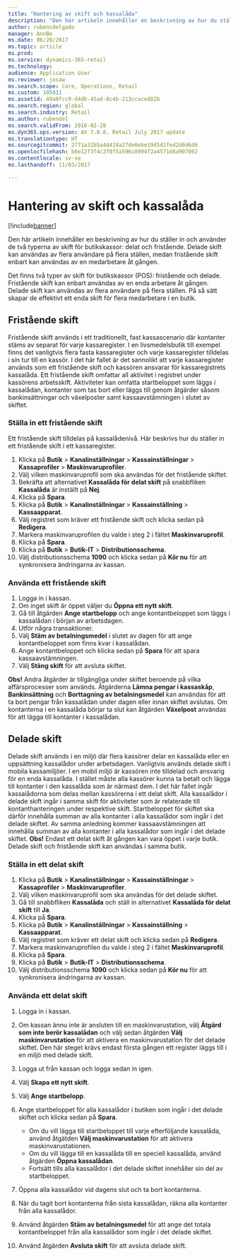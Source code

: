 ```yaml
---
title: "Hantering av skift och kassalåda"
description: "Den här artikeln innehåller en beskrivning av hur du ställer in och använder de två typerna av skift för butikskassor: delat och fristående. Delade skift kan användas av flera användare på flera ställen, medan fristående skift enbart kan användas av en medarbetare åt gången."
author: rubencdelgado
manager: AnnBe
ms.date: 06/20/2017
ms.topic: article
ms.prod: 
ms.service: dynamics-365-retail
ms.technology: 
audience: Application User
ms.reviewer: josaw
ms.search.scope: Core, Operations, Retail
ms.custom: 105011
ms.assetid: 49a0fcc9-d4db-45ad-8c4b-213ccaced82b
ms.search.region: global
ms.search.industry: Retail
ms.author: rubendel
ms.search.validFrom: 2016-02-28
ms.dyn365.ops.version: AX 7.0.0, Retail July 2017 update
ms.translationtype: HT
ms.sourcegitcommit: 2771a31b5a4d418a27de0ebe1945d1fed2d8d6d6
ms.openlocfilehash: b8e12f3f4c2f8f5a596c8994f2a4571d8a907062
ms.contentlocale: sv-se
ms.lasthandoff: 11/03/2017

---
```


# <a name="shift-and-cash-drawer-management"></a>Hantering av skift och kassalåda

[!include[banner](includes/banner.md)]


Den här artikeln innehåller en beskrivning av hur du ställer in och använder de två typerna av skift för butikskassor: delat och fristående. Delade skift kan användas av flera användare på flera ställen, medan fristående skift enbart kan användas av en medarbetare åt gången.

Det finns två typer av skift för butikskassor (POS): fristående och delade. Fristående skift kan enbart användas av en enda arbetare åt gången. Delade skift kan användas av flera användare på flera ställen. På så sätt skapar de effektivt ett enda skift för flera medarbetare i en butik.

## <a name="standalone-shifts"></a>Fristående skift
Fristående skift används i ett traditionellt, fast kassascenario där kontanter stäms av separat för varje kassaregister. I en livsmedelsbutik till exempel finns det vanligtvis flera fasta kassaregister och varje kassaregister tilldelas i sin tur till en kassör. I det här fallet är det sannolikt att varje kassaregister används som ett fristående skift och kassören ansvarar för kassaregistrets kassalåda. Ett fristående skift omfattar all aktivitet i registret under kassörens arbetsskift. Aktiviteter kan omfatta startbeloppet som läggs i kassalådan, kontanter som tas bort eller läggs till genom åtgärder såsom bankinsättningar och växelposter samt kassaavstämningen i slutet av skiftet.

### <a name="set-up-a-stand-alone-shift"></a>Ställa in ett fristående skift

Ett fristående skift tilldelas på kassalådenivå. Här beskrivs hur du ställer in ett fristående skift i ett kassaregister.

1.  Klicka på **Butik** &gt; **Kanalinställningar** &gt; **Kassainställningar** &gt; **Kassaprofiler** &gt; **Maskinvaruprofiler**.
2.  Välj vilken maskinvaruprofil som ska användas för det fristående skiftet.
3.  Bekräfta att alternativet **Kassalåda för delat skift** på snabbfliken **Kassalåda** är inställt på **Nej**.
4.  Klicka på **Spara**.
5.  Klicka på **Butik** &gt; **Kanalinställningar** &gt; **Kassainställning** &gt; **Kassaapparat**.
6.  Välj registret som kräver ett fristående skift och klicka sedan på **Redigera**.
7.  Markera maskinvaruprofilen du valde i steg 2 i fältet **Maskinvaruprofil**.
8.  Klicka på **Spara**.
9.  Klicka på **Butik** &gt; **Butik-IT** &gt; **Distributionsschema**.
10. Välj distributionsschema **1090** och klicka sedan på **Kör nu** för att synkronisera ändringarna av kassan.

### <a name="use-a-stand-alone-shift"></a>Använda ett fristående skift

1.  Logga in i kassan.
2.  Om inget skift är öppet väljer du **Öppna ett nytt skift**.
3.  Gå till åtgärden **Ange startbelopp** och ange kontantbeloppet som läggs i kassalådan i början av arbetsdagen.
4.  Utför några transaktioner.
5.  Välj **Stäm av betalningsmedel** i slutet av dagen för att ange kontantbeloppet som finns kvar i kassalådan.
6.  Ange kontantbeloppet och klicka sedan på **Spara** för att spara kassaavstämningen.
7.  Välj **Stäng skift** för att avsluta skiftet.

**Obs!** Andra åtgärder är tillgängliga under skiftet beroende på vilka affärsprocesser som används. Åtgärderna **Lämna pengar i kassaskåp**, **Bankinsättning** och **Borttagning av betalningsmedel** kan användas för att ta bort pengar från kassalådan under dagen eller innan skiftet avslutas. Om kontanterna i en kassalåda börjar ta slut kan åtgärden **Växelpost** användas för att lägga till kontanter i kassalådan.

## <a name="shared-shifts"></a>Delade skift
Delade skift används i en miljö där flera kassörer delar en kassalåda eller en uppsättning kassalådor under arbetsdagen. Vanligtvis används delade skift i mobila kassamiljöer. I en mobil miljö är kassören inte tilldelad och ansvarig för en enda kassalåda. I stället måste alla kassörer kunna ta betalt och lägga till kontanter i den kassalåda som är närmast dem. I det här fallet ingår kassalådorna som delas mellan kassörerna i ett delat skift. Alla kassalådor i delade skift ingår i samma skift för aktiviteter som är relaterade till kontanthanteringen under respektive skift. Startbeloppet för skiftet ska därför innehålla summan av alla kontanter i alla kassalådor som ingår i det delade skiftet. Av samma anledning kommer kassaavstämningen att innehålla summan av alla kontanter i alla kassalådor som ingår i det delade skiftet. **Obs!** Endast ett delat skift åt gången kan vara öppet i varje butik. Delade skift och fristående skift kan användas i samma butik.

### <a name="set-up-a-shared-shift"></a>Ställa in ett delat skift

1.  Klicka på **Butik** &gt; **Kanalinställningar** &gt; **Kassainställningar** &gt; **Kassaprofiler** &gt; **Maskinvaruprofiler**.
2.  Välj vilken maskinvaruprofil som ska användas för det delade skiftet.
3.  Gå till snabbfliken **Kassalåda** och ställ in alternativet **Kassalåda för delat skift** till **Ja**.
4.  Klicka på **Spara**.
5.  Klicka på **Butik** &gt; **Kanalinställningar** &gt; **Kassainställning** &gt; **Kassaapparat**.
6.  Välj registret som kräver ett delat skift och klicka sedan på **Redigera**.
7.  Markera maskinvaruprofilen du valde i steg 2 i fältet **Maskinvaruprofil**.
8.  Klicka på **Spara**.
9.  Klicka på **Butik** &gt; **Butik-IT** &gt; **Distributionsschema**.
10. Välj distributionsschema **1090** och klicka sedan på **Kör nu** för att synkronisera ändringarna av kassan.

### <a name="use-a-shared-shift"></a>Använda ett delat skift

1.  Logga in i kassan.
2.  Om kassan ännu inte är ansluten till en maskinvarustation, välj **Åtgärd som inte berör kassalådan** och välj sedan åtgärden **Välj maskinvarustation** för att aktivera en maskinvarustation för det delade skiftet. Den här steget krävs endast första gången ett register läggs till i en miljö med delade skift.
3.  Logga ut från kassan och logga sedan in igen.
4.  Välj **Skapa ett nytt skift**.
5.  Välj **Ange startbelopp**.
6.  Ange startbeloppet för alla kassalådor i butiken som ingår i det delade skiftet och klicka sedan på **Spara**.
    -   Om du vill lägga till startbeloppet till varje efterföljande kassalåda, använd åtgätden **Välj maskinvarustation** för att aktivera maskinvarustationen.
    -   Om du vill lägga till en kassalåda till en speciell kassalåda, använd åtgärden **Öppna kassalådan**.
    -   Fortsätt tills alla kassalådor i det delade skiftet innehåller sin del av startbeloppet.

7.  Öppna alla kassalådor vid dagens slut och ta bort kontanterna.
8.  När du tagit bort kontanterna från sista kassalådan, räkna alla kontanter från alla kassalådor.
9.  Använd åtgärden **Stäm av betalningsmedel** för att ange det totala kontantbeloppet från alla kassalådor som ingår i det delade skiftet.
10. Använd åtgärden **Avsluta skift** för att avsluta delade skift.





